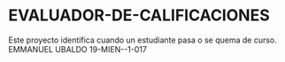 # EVALUADOR-DE-CALIFICACIONES
Este proyecto identifica cuando un estudiante pasa o se quema de curso. EMMANUEL UBALDO 19-MIEN--1-017
